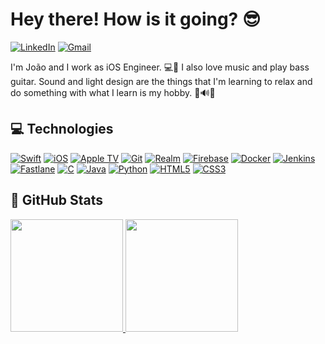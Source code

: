 # Hey there! How is it going? 😎
[<img alt="LinkedIn" src="https://img.shields.io/badge/linkedin%20-%23E34F26.svg?&style=for-the-badge&logo=linkedin&logoColor=white&color=blue"/>](https://www.linkedin.com/in/joao-victor-tribuzy/?locale=en_US)
[<img alt="Gmail" src="https://img.shields.io/badge/gmail%20-%23E34F26.svg?&style=for-the-badge&logo=gmail&logoColor=white&color=red"/>](mailto:joaovtribuzy@gmail.com)

I'm João and I work as iOS Engineer. 💻📲 I also love music and play bass guitar. Sound and light design are the things that I'm learning to relax and do something with what I learn is my hobby. 🎸🔊💡

##  💻 Technologies
[<img alt="Swift" src="https://img.shields.io/badge/swift%20-%23E34F26.svg?&style=for-the-badge&logo=swift&logoColor=white"/>](https://www.swift.org/documentation/)
[<img alt="iOS" src="https://img.shields.io/badge/ios-%23282c34.svg?&style=for-the-badge&logo=ios&logoColor=white"/>](https://developer.apple.com/ios/)
[<img alt="Apple TV" src="https://img.shields.io/badge/appletv-%23282c34.svg?&style=for-the-badge&logo=appletv&logoColor=white"/>](https://developer.apple.com/tvos/)
[<img alt="Git" src="https://img.shields.io/badge/git%20-%23E34F26.svg?&style=for-the-badge&logo=git&logoColor=white"/>](https://git-scm.com)
[<img alt="Realm" src="https://img.shields.io/badge/realm%20-%23593d88.svg?&style=for-the-badge&logo=realm&logoColor=white"/>](https://realm.io)
[<img alt="Firebase" src="https://img.shields.io/badge/firebase%20-%23593d88.svg?&style=for-the-badge&logo=firebase&logoColor=white&color=yellow"/>](https://firebase.google.com)
[<img alt="Docker" src="https://img.shields.io/badge/docker%20-%23E34F26.svg?&style=for-the-badge&logo=docker&logoColor=white&color=blue"/>](https://www.docker.com) 
[<img alt="Jenkins" src="https://img.shields.io/badge/jenkins%20-%23593d88.svg?&style=for-the-badge&logo=jenkins&logoColor=white&color=red"/>](https://www.jenkins.io)
[<img alt="Fastlane" src="https://img.shields.io/badge/fastlane%20-%23593d88.svg?&style=for-the-badge&logo=fastlane&logoColor=white"/>](https://realm.io)
[<img alt="C" src="https://img.shields.io/badge/c%20-%231572B6.svg?&style=for-the-badge&logo=c&logoColor=white"/>](https://devdocs.io/c/)
[<img alt="Java" src="https://img.shields.io/badge/java%20-%231572B6.svg?&style=for-the-badge&logo=java&logoColor=white&color=red"/>](https://docs.oracle.com/javase/7/docs/technotes/guides/language/)
[<img alt="Python" src="https://img.shields.io/badge/python%20-%231572B6.svg?&style=for-the-badge&logo=python&logoColor=white"/>](https://www.python.org)
[<img alt="HTML5" src="https://img.shields.io/badge/html5%20-%23E34F26.svg?&style=for-the-badge&logo=html5&logoColor=white"/>](https://developer.mozilla.org/pt-BR/docs/Web/HTML) 
[<img alt="CSS3" src="https://img.shields.io/badge/css3%20-%23E34F26.svg?&style=for-the-badge&logo=css3&logoColor=white&color=blue"/>](https://developer.mozilla.org/pt-BR/docs/Web/CSS) 

## 🦑 GitHub Stats
<div align="left">
  <a href="https://github.com/tribuzera">
  <img height="180em" src="https://github-readme-stats.vercel.app/api?username=tribuzera&show_icons=true&theme=dark&include_all_commits=true&count_private=true"/>
  <img height="180em" src="https://github-readme-stats.vercel.app/api/top-langs/?username=tribuzera&layout=compact&langs_count=7&theme=dark"/>
</div>
